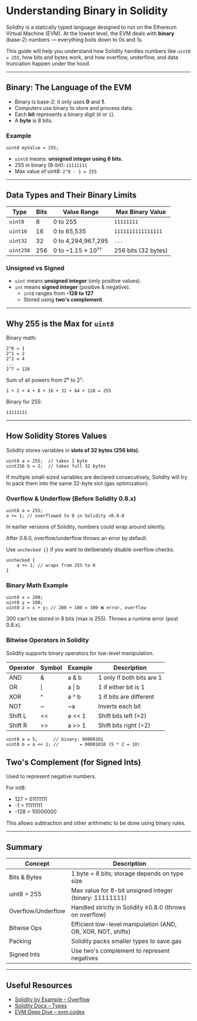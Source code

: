 # Understanding Binary in Solidity

Solidity is a statically typed language designed to run on the Ethereum Virtual Machine (EVM). At the lowest level, the EVM deals with **binary** (base-2) numbers — everything boils down to 0s and 1s.

This guide will help you understand how Solidity handles numbers like `uint8 = 255`, how bits and bytes work, and how overflow, underflow, and data truncation happen under the hood.

---

## Binary: The Language of the EVM

- Binary is base-2: it only uses **0** and **1**.
- Computers use binary to store and process data.
- Each **bit** represents a binary digit (`0` or `1`).
- A **byte** is 8 bits.

### Example

```solidity
uint8 myValue = 255;
```

- `uint8` means: **unsigned integer using 8 bits**.
- 255 in binary (8-bit): `11111111`
- Max value of uint8: `2^8 - 1 = 255`

---

## Data Types and Their Binary Limits

| Type     | Bits | Value Range                    | Max Binary Value     |
|----------|------|--------------------------------|----------------------|
| `uint8`  | 8    | 0 to 255                       | `11111111`           |
| `uint16` | 16   | 0 to 65,535                    | `1111111111111111`   |
| `uint32` | 32   | 0 to 4,294,967,295             | `...`                |
| `uint256`| 256  | 0 to ~1.15 × 10⁷⁷              | 256 bits (32 bytes)  |

### Unsigned vs Signed

- `uint` means **unsigned integer** (only positive values).
- `int` means **signed integer** (positive & negative).
  - `int8` ranges from **-128 to 127**
  - Stored using **two's complement**.

---

## Why 255 is the Max for `uint8`

Binary math:
```
2^0 = 1
2^1 = 2
2^2 = 4
...
2^7 = 128
```

Sum of all powers from 2⁰ to 2⁷:
```
1 + 2 + 4 + 8 + 16 + 32 + 64 + 128 = 255
```

Binary for 255:
```
11111111
```

---

## How Solidity Stores Values

Solidity stores variables in **slots of 32 bytes (256 bits)**.

```solidity
uint8 a = 255;  // takes 1 byte
uint256 b = 2;  // takes full 32 bytes
```

If multiple small-sized variables are declared consecutively, Solidity will try to pack them into the same 32-byte slot (gas optimization).

### Overflow & Underflow (Before Solidity 0.8.x)

```solidity
uint8 a = 255;
a += 1; // overflowed to 0 in Solidity <0.8.0
```

In earlier versions of Solidity, numbers could wrap around silently.

After 0.8.0, overflow/underflow throws an error by default.

Use `unchecked {}` if you want to deliberately disable overflow checks.

```solidity
unchecked {
    a += 1; // wraps from 255 to 0
}
```

### Binary Math Example

```solidity
uint8 x = 200;
uint8 y = 100;
uint8 z = x + y; // 200 + 100 = 300 ❌ error, overflow
```

300 can't be stored in 8 bits (max is 255). Throws a runtime error (post 0.8.x).

### Bitwise Operators in Solidity

Solidity supports binary operators for low-level manipulation.

| Operator | Symbol | Example   | Description                      |
|----------|--------|-----------|----------------------------------|
| AND      | &      | a & b     | 1 only if both bits are 1        |
| OR       | \|     | a \| b    | 1 if either bit is 1             |
| XOR      | ^      | a ^ b     | 1 if bits are different          |
| NOT      | ~      | ~a        | Inverts each bit                 |
| Shift L  | <<     | a << 1    | Shift bits left (×2)             |
| Shift R  | >>     | a >> 1    | Shift bits right (÷2)            |

```solidity
uint8 a = 5;      // binary: 00000101
uint8 b = a << 1; //        = 00001010 (5 * 2 = 10)
```

## Two's Complement (for Signed Ints)

Used to represent negative numbers.

For int8:

- 127 = 01111111
- -1 = 11111111
- -128 = 10000000

This allows subtraction and other arithmetic to be done using binary rules.

---

## Summary

| Concept           | Description                                                      |
|-------------------|------------------------------------------------------------------|
| Bits & Bytes      | 1 byte = 8 bits; storage depends on type size                    |
| uint8 = 255       | Max value for 8-bit unsigned integer (binary: 11111111)          |
| Overflow/Underflow| Handled strictly in Solidity ≥0.8.0 (throws on overflow)         |
| Bitwise Ops       | Efficient low-level manipulation (AND, OR, XOR, NOT, shifts)     |
| Packing           | Solidity packs smaller types to save gas                         |
| Signed Ints       | Use two's complement to represent negatives                      |

---

## Useful Resources

- [Solidity by Example – Overflow](https://solidity-by-example.org/overflow/)
- [Solidity Docs – Types](https://docs.soliditylang.org/en/latest/types.html)
- [EVM Deep Dive – evm.codes](https://www.evm.codes/)